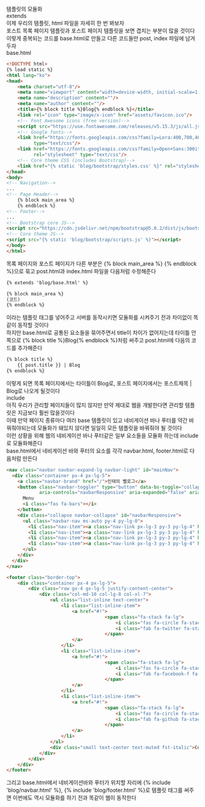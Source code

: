 템플릿의 모듈화  
extends  
이제 우리의 템플릿, html 파일을 자세히 한 번 봐보자  
포스트 목록 페이지 템플릿과 포스트 페이지 템플릿을 보면 겹치는 부분이 많을 것이다  
이렇게 중복되는 코드를 base.html로 만들고 다른 코드들만 post, index 파일에 남겨두자  
base.html
```html
<!DOCTYPE html>
{% load static %}
<html lang="ko">
<head>
    <meta charset="utf-8"/>
    <meta name="viewport" content="width=device-width, initial-scale=1, shrink-to-fit=no"/>
    <meta name="description" content=""/>
    <meta name="author" content=""/>
    <title>{% block title %}Blog{% endblock %}</title>
    <link rel="icon" type="image/x-icon" href="assets/favicon.ico"/>
    <!-- Font Awesome icons (free version)-->
    <script src="https://use.fontawesome.com/releases/v5.15.3/js/all.js" crossorigin="anonymous"></script>
    <!-- Google fonts-->
    <link href="https://fonts.googleapis.com/css?family=Lora:400,700,400italic,700italic" rel="stylesheet"
          type="text/css"/>
    <link href="https://fonts.googleapis.com/css?family=Open+Sans:300italic,400italic,600italic,700italic,800italic,400,300,600,700,800"
          rel="stylesheet" type="text/css"/>
    <!-- Core theme CSS (includes Bootstrap)-->
    <link href="{% static 'blog/bootstrap/styles.css' %}" rel="stylesheet"/>
</head>
<body>
<!-- Navigation-->
...
<!-- Page Header-->
    {% block main_area %}
    {% endblock %}
<!-- Footer-->
...
<!-- Bootstrap core JS-->
<script src="https://cdn.jsdelivr.net/npm/bootstrap@5.0.2/dist/js/bootstrap.bundle.min.js"></script>
<!-- Core theme JS-->
<script src="{% static 'blog/bootstrap/scripts.js' %}"></script>
</body>
</html>
```
목록 페이지와 포스트 페이지가 다른 부분은 {% block main_area %} {% endblock %}으로 묶고 post.html과 index.html 파일을 다음처럼 수정해준다    
```html
{% extends 'blog/base.html' %}

{% block main_area %}
(코드)
{% endblock %}
```
이라는 템플릿 태그를 넣어주고 서버를 동작시키면 모듈화를 시켜주기 전과 차이없이 똑같이 동작할 것이다  
하지만 base.html로 공통된 요소들을 묶어주면서 title이 차이가 없어지는데 타이틀 안쪽으로 {% block title %}Blog{% endblock %}처럼 써주고 post.html에 다음의 코드를 추가해준다  
```html
{% block title %}
    {{ post.title }} | Blog
{% endblock %}
```
이렇게 되면 목록 페이지에서는 타이틀이 Blog로, 포스트 페이지에서는 포스트제목 | Blog로 나오게 될것이다  
include  
아직 우리가 관리할 페이지들이 많지 않지만 만약 제대로 웹을 개발한다면 관리할 템플릿은 지금보다 훨씬 많을것이다  
이때 만약 페이지 종류마다 여러 base 템플릿이 있고 네비게이션 바나 푸터를 약간 바꿔줘야되는데 모듈화가 돼있지 않다면 일일히 모든 템플릿을 바꿔줘야 될 것이다  
이런 상황을 위해 웹의 네비게이션 바나 푸터같은 일부 요소들을 모듈화 하는데 include로 모듈화해준다  
base.html에서 네비게이션 바와 푸터의 요소를 각각 navbar.html, footer.html로 다음처럼 만든다  
```html
<nav class="navbar navbar-expand-lg navbar-light" id="mainNav">
  <div class="container px-4 px-lg-5">
    <a class="navbar-brand" href="/">인태의 뻘로그</a>
    <button class="navbar-toggler" type="button" data-bs-toggle="collapse" data-bs-target="#navbarResponsive"
            aria-controls="navbarResponsive" aria-expanded="false" aria-label="Toggle navigation">
      Menu
      <i class="fas fa-bars"></i>
    </button>
    <div class="collapse navbar-collapse" id="navbarResponsive">
      <ul class="navbar-nav ms-auto py-4 py-lg-0">
        <li class="nav-item"><a class="nav-link px-lg-3 py-3 py-lg-4" href="/">Home</a></li>
        <li class="nav-item"><a class="nav-link px-lg-3 py-3 py-lg-4" href="/blog/">Blog</a></li>
        <li class="nav-item"><a class="nav-link px-lg-3 py-3 py-lg-4" href="/about_me/">About Me</a></li>
        <li class="nav-item"><a class="nav-link px-lg-3 py-3 py-lg-4" href="contact.html">Contact</a></li>
      </ul>
    </div>
  </div>
</nav>
```
```html
<footer class="border-top">
    <div class="container px-4 px-lg-5">
        <div class="row gx-4 gx-lg-5 justify-content-center">
            <div class="col-md-10 col-lg-8 col-xl-7">
                <ul class="list-inline text-center">
                    <li class="list-inline-item">
                        <a href="#!">
                                    <span class="fa-stack fa-lg">
                                        <i class="fas fa-circle fa-stack-2x"></i>
                                        <i class="fab fa-twitter fa-stack-1x fa-inverse"></i>
                                    </span>
                        </a>
                    </li>
                    <li class="list-inline-item">
                        <a href="#!">
                                    <span class="fa-stack fa-lg">
                                        <i class="fas fa-circle fa-stack-2x"></i>
                                        <i class="fab fa-facebook-f fa-stack-1x fa-inverse"></i>
                                    </span>
                        </a>
                    </li>
                    <li class="list-inline-item">
                        <a href="#!">
                                    <span class="fa-stack fa-lg">
                                        <i class="fas fa-circle fa-stack-2x"></i>
                                        <i class="fab fa-github fa-stack-1x fa-inverse"></i>
                                    </span>
                        </a>
                    </li>
                </ul>
                <div class="small text-center text-muted fst-italic">Copyright &copy; Your Website 2021</div>
            </div>
        </div>
    </div>
</footer>
```
그리고 base.html에서 네비게이션바와 푸터가 위치할 자리에 {% include 'blog/navbar.html' %}, {% include 'blog/footer.html' %}로 템플릿 태그를 써주면 이번에도 역시 모듈화를 하기 전과 똑같이 웹이 동작한다  
